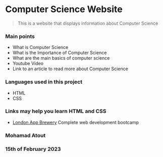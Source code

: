 # Computer Science Website
> This is a website that displays information about Computer Science

### Main points
- What is Computer Science 
- What is the Importance of Computer Science 
- What are the main basics of computer science 
- Youtube Video
- Link to an article to read more about Computer Science

### Languages used in this project
- HTML
- CSS

### Links may help you learn HTML and CSS
- [London App Brewery](https://www.udemy.com/course/the-complete-web-development-bootcamp/) Complete web development bootcamp

### Mohamad Atout
### 15th of February 2023


